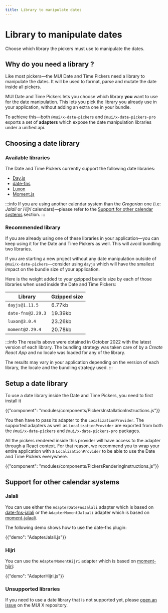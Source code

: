 ```yaml
---
title: Library to manipulate dates
---
```


# Library to manipulate dates

<p class="description">Choose which library the pickers must use to manipulate the dates.</p>

## Why do you need a library ?

Like most pickers—the MUI Date and Time Pickers need a library to manipulate the dates.
It will be used to format, parse and mutate the date inside all pickers.

MUI Date and Time Pickers lets you choose which library **you** want to use for the date manipulation.
This lets you pick the library you already use in your application, without adding an extra one in your bundle.

To achieve this—both `@mui/x-date-pickers` and `@mui/x-date-pickers-pro` exports a set of **adapters** which expose the date manipulation libraries under a unified api.

## Choosing a date library

### Available libraries

The Date and Time Pickers currently support the following date libraries:

- [Day.js](https://day.js.org/)
- [date-fns](https://date-fns.org/)
- [Luxon](https://moment.github.io/luxon/#/)
- [Moment.js](https://momentjs.com/)

:::info
If you are using another calendar system than the _Gregorian_ one (i.e: _Jalali_ or _Hijri_ calendars)—please refer to the [Support for other calendar systems](#support-for-other-calendar-systems) section.
:::

### Recommended library

If you are already using one of these libraries in your application—you can keep using it for the Date and Time Pickers as well.
This will avoid bundling two libraries.

If you are starting a new project without any date manipulation outside of `@mui/x-date-pickers`—consider using `dayjs` which will have the smallest impact on the bundle size of your application.

Here is the weight added to your gzipped bundle size by each of those libraries when used inside the Date and Time Pickers:

| **Library**       | **Gzipped size** |
| ----------------- | ---------------- |
| `dayjs@1.11.5`    | 6.77kb           |
| `date-fns@2.29.3` | 19.39kb          |
| `luxon@3.0.4`     | 23.26kb          |
| `moment@2.29.4`   | 20.78kb          |

:::info
The results above were obtained in October 2022 with the latest version of each library.
The bundling strategy was taken care of by a _Create React App_ and no locale was loaded for any of the library.

The results may vary in your application depending on the version of each library, the locale and the bundling strategy used.
:::

## Setup a date library

To use a date library inside the Date and Time Pickers, you need to first install it

{{"component": "modules/components/PickersInstallationInstructions.js"}}

You then have to pass its adapter to the `LocalizationProvider`.
The supported adapters as well as `LocalizationProvider` are exported from both the `@mui/x-date-pickers` and `@mui/x-date-pickers-pro` packages.

All the pickers rendered inside this provider will have access to the adapter through a React context.
For that reason, we recommend you to wrap your entire application with a `LocalizationProvider` to be able to use the Date and Time Pickers everywhere.

{{"component": "modules/components/PickersRenderingInstructions.js"}}

## Support for other calendar systems

### Jalali

You can use either the `AdapterDateFnsJalali` adapter which is based on [date-fns-jalali](https://www.npmjs.com/package/date-fns-jalali)
or the `AdapterMomentJalaali` adapter which is based on [moment-jalaali](https://www.npmjs.com/package/moment-jalaali).

The following demo shows how to use the date-fns plugin:

{{"demo": "AdapterJalali.js"}}

### Hijri

You can use the `AdapterMomentHijri` adapter which is based on [moment-hijri](https://www.npmjs.com/package/moment-hijri):

{{"demo": "AdapterHijri.js"}}

### Unsupported libraries

If you need to use a date library that is not supported yet, please [open an issue](https://github.com/mui/mui-x/issues/new/choose) on the MUI X repository.

